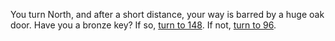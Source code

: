 You turn North, and after a short distance,
your way is barred by a huge oak door. Have
you a bronze key? If so, [turn to 148](!must-have-item!bronze-key!148). 
If not, [turn to 96](96).
